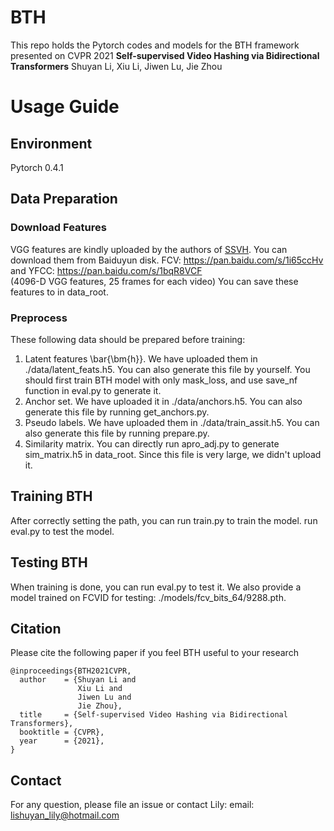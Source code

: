 # BTH
This repo holds the Pytorch codes and models for the BTH framework presented on CVPR 2021
**Self-supervised Video Hashing via Bidirectional Transformers**
Shuyan Li, Xiu Li, Jiwen Lu, Jie Zhou

[//]: ------------------------------Separator------------------------------

# Usage Guide

## Environment
Pytorch 0.4.1

## Data Preparation

### Download Features

VGG features are kindly uploaded by the authors of [SSVH]. You can download them from Baiduyun disk. 
FCV: https://pan.baidu.com/s/1i65ccHv and YFCC: https://pan.baidu.com/s/1bqR8VCF  
(4096-D VGG features, 25 frames for each video)
You can save these features to in data_root.

### Preprocess

These following data should be prepared before training:
1. Latent features \bar{\bm{h}}. We have uploaded them in ./data/latent_feats.h5. You can also generate this file by yourself.
You should first train BTH model with only mask_loss, and use save_nf function in eval.py to generate it. 
2. Anchor set. We have uploaded it in ./data/anchors.h5. You can also generate this file by running get_anchors.py.
3. Pseudo labels. We have uploaded them in ./data/train_assit.h5. You can also generate this file by running prepare.py.
4. Similarity matrix. You can directly run apro_adj.py to generate sim_matrix.h5 in data_root. Since this file is very large, we didn't upload it.

## Training BTH
After correctly setting the path, you can run train.py to train the model. run eval.py to test the model. 

## Testing BTH
When training is done, you can run eval.py to test it.
We also provide a model trained on FCVID for testing: ./models/fcv_bits_64/9288.pth.

## Citation

Please cite the following paper if you feel BTH useful to your research

```
@inproceedings{BTH2021CVPR,
  author    = {Shuyan Li and
               Xiu Li and
               Jiwen Lu and
               Jie Zhou},
  title     = {Self-supervised Video Hashing via Bidirectional Transformers},
  booktitle = {CVPR},
  year      = {2021},
}
```
## Contact
For any question, please file an issue or contact Lily:
email: lishuyan_lily@hotmail.com

[SSVH]:https://github.com/lixiangpengcs/Self-Supervised-Video-Hashing
